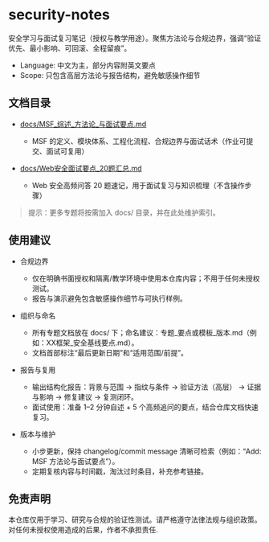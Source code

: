 # security-notes

安全学习与面试复习笔记（授权与教学用途）。聚焦方法论与合规边界，强调“验证优先、最小影响、可回滚、全程留痕”。

- Language: 中文为主，部分内容附英文要点
- Scope: 只包含高层方法论与报告结构，避免敏感操作细节

## 文档目录

- [docs/MSF_综述_方法论_与面试要点.md](https://github.com/xtrance63/security-notes/blob/main/docs/MSF_%E7%BB%BC%E8%BF%B0_%E6%96%B9%E6%B3%95%E8%AE%BA_%E4%B8%8E%E9%9D%A2%E8%AF%95%E8%A6%81%E7%82%B9.md)
  - MSF 的定义、模块体系、工程化流程、合规边界与面试话术（作业可提交、面试可复用）

- [docs/Web安全面试要点_20题汇总.md](https://github.com/xtrance63/security-notes/blob/main/docs/Web%E5%AE%89%E5%85%A8%E9%9D%A2%E8%AF%95%E8%A6%81%E7%82%B9_20%E9%A2%98%E6%B1%87%E6%80%BB.md)
  - Web 安全高频问答 20 题速记，用于面试复习与知识梳理（不含操作步骤）

> 提示：更多专题将按需加入 docs/ 目录，并在此处维护索引。

## 使用建议

- 合规边界
  - 仅在明确书面授权和隔离/教学环境中使用本仓库内容；不用于任何未授权测试。
  - 报告与演示避免包含敏感操作细节与可执行样例。

- 组织与命名
  - 所有专题文档放在 docs/ 下；命名建议：专题_要点或模板_版本.md（例如：XX框架_安全基线要点.md）。
  - 文档首部标注“最后更新日期”和“适用范围/前提”。

- 报告与复用
  - 输出结构化报告：背景与范围 → 指纹与条件 → 验证方法（高层） → 证据与影响 → 修复建议 → 复测闭环。
  - 面试使用：准备 1–2 分钟自述 + 5 个高频追问的要点，结合仓库文档快速复习。

- 版本与维护
  - 小步更新，保持 changelog/commit message 清晰可检索（例如：“Add: MSF 方法论与面试要点”）。
  - 定期复核内容与时间戳，淘汰过时条目，补充参考链接。

## 免责声明

本仓库仅用于学习、研究与合规的验证性测试。请严格遵守法律法规与组织政策。对任何未授权使用造成的后果，作者不承担责任.